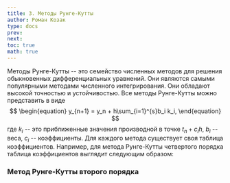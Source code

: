```yaml
---
title: 3. Методы Рунге-Кутты
author: Роман Козак
type: docs
prev: 
next: 
toc: true
math: true
---
```



Методы Рунге-Кутты -- это семейство численных методов для решения обыкновенных дифференциальных уравнений. Они являются самыми популярными методами численного интегрирования. Они обладают высокой точностью и устойчивостью. Все методы Рунге-Кутты можно представить в виде
$$
\begin{equation}
    y_{n+1} = y_n + h\sum_{i=1}^{s}b_i k_i,
\end{equation}
$$
где $k_i$ -- это приближенные значения производной в точке $t_n + c_ih$, $b_i$ -- веса, $c_i$ -- коэффициенты. Для каждого метода существует своя таблица коэффициентов. Например, для метода Рунге-Кутты четвертого порядка таблица коэффициентов выглядит следующим образом:



### Метод Рунге-Кутты второго порядка
